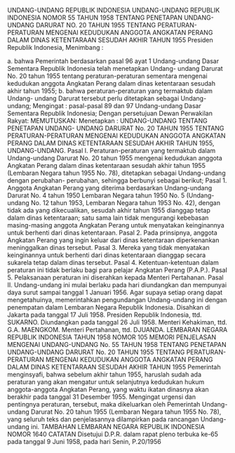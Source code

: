 UNDANG-UNDANG REPUBLIK INDONESIA UNDANG-UNDANG REPUBLIK INDONESIA NOMOR 55 TAHUN 1958 TENTANG PENETAPAN UNDANG-UNDANG DARURAT NO. 20 TAHUN 1955 TENTANG PERATURAN-PERATURAN MENGENAI KEDUDUKAN ANGGOTA ANGKATAN PERANG DALAM DINAS KETENTARAAN SESUDAH AKHIR TAHUN 1955 Presiden Republik Indonesia,
Menimbang :

a. bahwa Pemerintah berdasarkan pasal 96 ayat 1 Undang-undang Dasar Sementara Republik Indonesia telah menetapkan Undang- undang Darurat No. 20 tahun 1955 tentang peraturan-peraturan sementara mengenai kedudukan anggota Angkatan Perang dalam dinas ketentaraan sesudah akhir tahun 1955;
b. bahwa peraturan-peraturan yang termaktub dalam Undang- undang Darurat tersebut perlu ditetapkan sebagai Undang- undang;
Mengingat :
 pasal-pasal 89 dan 97 Undang-undang Dasar Sementara Republik Indonesia; Dengan persetujuan Dewan Perwakilan Rakyat:
MEMUTUSKAN:
 Menetapkan : UNDANG-UNDANG TENTANG PENETAPAN UNDANG- UNDANG DARURAT No. 20 TAHUN 1955 TENTANG PERATURAN-PERATURAN MENGENAI KEDUDUKAN ANGGOTA ANGKATAN PERANG DALAM DINAS KETENTARAAN SESUDAH AKHIR TAHUN 1955, UNDANG-UNDANG. Pasal I. Peraturan-peraturan yang termaktub dalam Undang-undang Darurat No. 20 tahun 1955 mengenai kedudukan anggota Angkatan Perang dalam dinas ketentaraan sesudah akhir tahun 1955 (Lembaran Negara tahun 1955 No. 78), ditetapkan sebagai Undang-undang dengan perubahan- perubahan, sehingga berbunyi sebagai berikut; Pasal 1. Anggota Angkatan Perang yang diterima berdasarkan Undang-undang Darurat No. 4 tahun 1950 Lembaran Negara tahun 1950 No. 5 (Undang- undang No. 12 tahun 1953, Lembaran Negara tahun 1953 No. 42), dengan tidak ada yang dikecualikan, sesudah akhir tahun 1955 dianggap tetap dalam dinas ketentaraan; satu sama lain tidak mengurangi kebebasan masing-masing anggota Angkatan Perang untuk menyatakan keinginannya untuk berhenti dari dinas ketentaraan. Pasal 2. Pada prinsipnya, anggota Angkatan Perang yang ingin keluar dari dinas ketentaraan diperkenankan meninggalkan dinas tersebut. Pasal 3. Mereka yang tidak menyatakan keinginannya untuk berhenti dari dinas ketentaraan dianggap secara sukarela tetap dalam dinas tersebut. Pasal 4. Ketentuan-ketentuan dalam peraturan ini tidak berlaku bagi para pelajar Angkatan Perang (P.A.P.). Pasal 5. Pelaksanaan peraturan ini diserahkan kepada Menteri Pertahanan. Pasal II. Undang-undang ini mulai berlaku pada hari diundangkan dan mempunyai daya surut sampai tanggal 1 Januari 1956. Agar supaya setiap orang dapat mengetahuinya, memerintahkan pengundangan Undang-undang ini dengan penempatan dalam Lembaran Negara Republik Indonesia. Disahkan di Jakarta pada tanggal 17 Juli 1958. Presiden Republik Indonesia, ttd. SUKARNO. Diundangkan pada tanggal 26 Juli 1958. Menteri Kehakiman, ttd. G.A. MAENGKOM. Menteri Pertahanan, ttd. DJUANDA. LEMBARAN NEGARA REPUBLIK INDONESIA TAHUN 1958 NOMOR 105 MEMORI PENJELASAN MENGENAI UNDANG-UNDANG No. 55 TAHUN 1958 TENTANG PENETAPAN UNDANG-UNDANG DARURAT No. 20 TAHUN 1955 TENTANG PERATURAN-PERATURAN MENGENAI KEDUDUKAN ANGGOTA ANGKATAN PERANG DALAM DINAS KETENTARAAN SESUDAH AKHIR TAHUN 1955 Pemerintah menginsyafi, bahwa sebelum akhir tahun 1955, haruslah sudah ada peraturan yang akan mengatur untuk selanjutnya kedudukan hukum anggota-anggota Angkatan Perang, yang waktu ikatan dinasnya akan berakhir pada tanggal 31 Desember 1955. Mengingat urgensi dan pentingnya peraturan, tersebut, maka dikeluarkan oleh Pemerintah Undang-undang Darurat No. 20 tahun 1955 (Lembaran Negara tahun 1955 No. 78), yang seluruh teks dan penjelasannya dilampirkan pada rancangan Undang- undang ini. TAMBAHAN LEMBARAN NEGARA REPUBLIK INDONESIA NOMOR 1640 CATATAN Disetujui D.P.R. dalam rapat pleno terbuka ke-65 pada tanggal 9 Juni 1958, pada hari Senin, P.20/1956